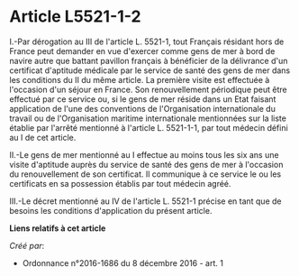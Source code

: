# Article L5521-1-2

I.-Par dérogation au III de l'article L. 5521-1, tout Français résidant  hors de France peut demander en vue d'exercer comme
gens de mer à bord  de navire autre que battant pavillon français à bénéficier de la  délivrance d'un certificat d'aptitude
médicale par le service de santé  des gens de mer dans les conditions du II du même article. La première  visite est
effectuée à l'occasion d'un séjour en France. Son  renouvellement périodique peut être effectué par ce service ou, si le
gens de mer réside dans un Etat faisant application de l'une des  conventions de l'Organisation internationale du travail ou
de  l'Organisation maritime internationale mentionnées sur la liste établie  par l'arrêté mentionné à l'article L. 5521-1-1,
par tout médecin défini  au I de cet article. 

II.-Le gens de mer mentionné  au I effectue au moins tous les six ans une visite d'aptitude auprès du  service de santé des
gens de mer à l'occasion du renouvellement de son  certificat. Il communique à ce service le ou les certificats en sa
possession établis par tout médecin agréé. 

III.-Le décret mentionné au IV de l'article L. 5521-1 précise en tant  que de besoins les conditions d'application du présent
article.

**Liens relatifs à cet article**

_Créé par_:

  - Ordonnance n°2016-1686 du 8 décembre 2016 - art. 1
